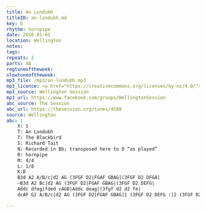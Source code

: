 ```yaml
---
title: An Londubh
titleID: an-londubh.md
key: D
rhythm: hornpipe
date: 2016-01-01
location: Wellington
notes:
tags:
repeats: 2
parts: AA
regtuneoftheweek:
slowtuneoftheweek:
mp3_file: /mp3/an-londubh.mp3
mp3_licence: <a href="https://creativecommons.org/licenses/by-nc/4.0/">CC-BY-NC-4.0</a>
mp3_source: Wellington Session
mp3_url: https://www.facebook.com/groups/WellingtonSession
abc_source: The Session
abc_url: https://thesession.org/tunes/4508
source: Wellington
abc: |
    X: 1
    T: An Londubh
    T: The Blackbird
    S: Richard Tait
    N: Recorded in Bb; transposed here to D “as played”
    R: hornpipe
    M: 4/4
    L: 1/8
    K:D
    B3d A2 A/B/c|d2 AG (3FGF D2|FGAF GBAG|(3FGF D2 DFGA|
    ~B3d A2 Bc|d2 AG (3FGF D2|FGAF GBAG|(3FGF D2 DEFG|
    Addc dfeg|fded cAGB|Addc deag|(3fgf d2 d2 fe|
    dcAF G2 A/B/c|d2 AG (3FGF D2|FGAF GBAG|1 (3FGF D2 DEFG :|2 (3FGF D2 DFGA||

---
```

